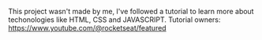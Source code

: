 This project wasn't made by me, I've followed a tutorial to learn more about techonologies like HTML, CSS and JAVASCRIPT. Tutorial owners: https://www.youtube.com/@rocketseat/featured
